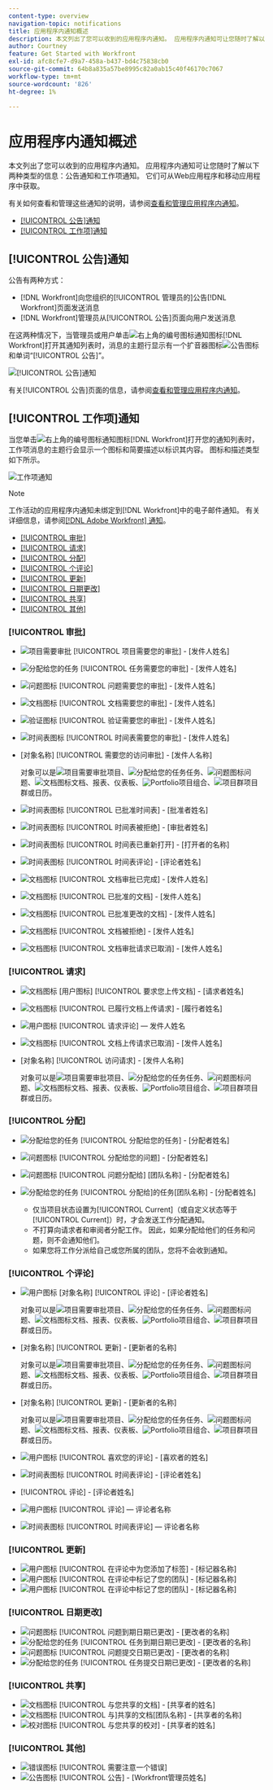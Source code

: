 ```yaml
---
content-type: overview
navigation-topic: notifications
title: 应用程序内通知概述
description: 本文列出了您可以收到的应用程序内通知。 应用程序内通知可让您随时了解以下两种类型的信息：公告通知和工作项通知。 它们可从Web应用程序和移动应用程序中获取。
author: Courtney
feature: Get Started with Workfront
exl-id: afc8cfe7-d9a7-458a-b437-bd4c75838cb0
source-git-commit: 64b8a835a57be8995c82a0ab15c40f46170c7067
workflow-type: tm+mt
source-wordcount: '826'
ht-degree: 1%

---
```


# 应用程序内通知概述

本文列出了您可以收到的应用程序内通知。 应用程序内通知可让您随时了解以下两种类型的信息：公告通知和工作项通知。 它们可从Web应用程序和移动应用程序中获取。

有关如何查看和管理这些通知的说明，请参阅[查看和管理应用程序内通知](../../workfront-basics/using-notifications/view-and-manage-in-app-notifications.md)。

* [[!UICONTROL 公告]通知](#announcement-notifications)
* [[!UICONTROL 工作项]通知](#work-item-notifications)

## [!UICONTROL 公告]通知

公告有两种方式：

* [!DNL Workfront]向您组织的[!UICONTROL 管理员的]公告[!DNL Workfront]页面发送消息
* [!DNL Workfront]管理员从[!UICONTROL 公告]页面向用户发送消息

在这两种情况下，当管理员或用户单击![右上角的编号图标](assets/notifications-icon-jewel.jpg)通知图标[!DNL Workfront]打开其通知列表时，消息的主题行显示有一个扩音器图标![公告图标](assets/announcement.png)和单词“[!UICONTROL 公告]”。

![[!UICONTROL 公告]通知](assets/notification-list-announcement-350x271.png)

有关[!UICONTROL 公告]页面的信息，请参阅[查看和管理应用程序内通知](../../workfront-basics/using-notifications/view-and-manage-in-app-notifications.md)。

## [!UICONTROL 工作项]通知

当您单击![右上角的编号图标](assets/notifications-icon-jewel.jpg)通知图标[!DNL Workfront]打开您的通知列表时，工作项消息的主题行会显示一个图标和简要描述以标识其内容。 图标和描述类型如下所示。

![工作项通知](assets/notification-list-work-items-350x247.png)

>[!NOTE]
>
>工作活动的应用程序内通知未绑定到[!DNL Workfront]中的电子邮件通知。 有关详细信息，请参阅[[!DNL Adobe Workfront] 通知](../../workfront-basics/using-notifications/wf-notifications.md)。

* [[!UICONTROL 审批]](#approvals)
* [[!UICONTROL 请求]](#requests)
* [[!UICONTROL 分配]](#assignments)
* [[!UICONTROL 个评论]](#comments)
* [[!UICONTROL 更新]](#updates)
* [[!UICONTROL 日期更改]](#date-changes)
* [[!UICONTROL 共享]](#share)
* [[!UICONTROL 其他]](#other)

### [!UICONTROL 审批]

* ![项目需要审批](assets/prjneedsapprvl.png) [!UICONTROL 项目需要您的审批] - [发件人姓名]
* ![分配给您的任务](assets/icon-taskassngdtoyou.png) [!UICONTROL 任务需要您的审批] - [发件人姓名]
* ![问题图标](assets/issue.png) [!UICONTROL 问题需要您的审批] - [发件人姓名]
* ![文档图标](assets/document.png) [!UICONTROL 文档需要您的审批] - [发件人姓名]
* ![验证图标](assets/proof.png) [!UICONTROL 验证需要您的审批] - [发件人姓名]
* ![时间表图标](assets/timesheet.png) [!UICONTROL 时间表需要您的审批] - [发件人姓名]

  <!--
  <li data-mc-conditions="QuicksilverOrClassic.Draft mode,QuicksilverOrClassic.Quicksilver"> <img src="assets/portfolio.png"> You need to approve a portfolio</li>
  -->

* [对象名称] [!UICONTROL 需要您的访问审批] - [发件人名称]

  对象可以是![项目需要审批](assets/prjneedsapprvl.png)项目、![分配给您的任务](assets/icon-taskassngdtoyou.png)任务、![问题图标](assets/issue.png)问题、![文档图标](assets/document.png)文档、报表、仪表板、![Portfolio](assets/portfolio.png)项目组合、![项目群](assets/program.png)项目群或日历。

* ![时间表图标](assets/timesheet.png) [!UICONTROL 已批准时间表] - [批准者姓名]
* ![时间表图标](assets/timesheet.png) [!UICONTROL 时间表被拒绝] - [审批者姓名]
* ![时间表图标](assets/timesheet.png) [!UICONTROL 时间表已重新打开] - [打开者的名称]
* ![时间表图标](assets/timesheet.png) [!UICONTROL 时间表评论] - [评论者姓名]
* ![文档图标](assets/document.png) [!UICONTROL 文档审批已完成] - [发件人姓名]
* ![文档图标](assets/document.png) [!UICONTROL 已批准的文档] - [发件人姓名]
* ![文档图标](assets/document.png) [!UICONTROL 已批准更改的文档] - [发件人姓名]
* ![文档图标](assets/document.png) [!UICONTROL 文档被拒绝] - [发件人姓名]
* ![文档图标](assets/document.png) [!UICONTROL 文档审批请求已取消] - [发件人姓名]

### [!UICONTROL 请求]

* ![文档图标](assets/document.png) [用户图标] [!UICONTROL 要求您上传文档] - [请求者姓名]
* ![文档图标](assets/document.png) [!UICONTROL 已履行文档上传请求] - [履行者姓名]
* ![用户图标](assets/user.png) [!UICONTROL 请求评论] — 发件人姓名
* ![文档图标](assets/document.png) [!UICONTROL 文档上传请求已取消] - [发件人姓名]
* [对象名称] [!UICONTROL 访问请求] - [发件人名称]

  对象可以是![项目需要审批](assets/prjneedsapprvl.png)项目、![分配给您的任务](assets/icon-taskassngdtoyou.png)任务、![问题图标](assets/issue.png)问题、![文档图标](assets/document.png)文档、报表、仪表板、![Portfolio](assets/portfolio.png)项目组合、![项目群](assets/program.png)项目群或日历。

### [!UICONTROL 分配]

* ![分配给您的任务](assets/icon-taskassngdtoyou.png) [!UICONTROL 分配给您的任务] - [分配者姓名]
* ![问题图标](assets/issue.png) [!UICONTROL 分配给您的问题] - [分配者姓名]
* ![问题图标](assets/issue.png) [!UICONTROL 问题分配给] [团队名称] - [分配者姓名]
* ![分配给您的任务](assets/icon-taskassngdtoyou.png) [!UICONTROL 分配给]的任务[团队名称] - [分配者姓名]

   * 仅当项目状态设置为[!UICONTROL Current]（或自定义状态等于[!UICONTROL Current]）时，才会发送工作分配通知。
   * 不打算向请求者和审阅者分配工作。 因此，如果分配给他们的任务和问题，则不会通知他们。
   * 如果您将工作分派给自己或您所属的团队，您将不会收到通知。

### [!UICONTROL 个评论]

* ![用户图标](assets/user.png) [对象名称] [!UICONTROL 评论] - [评论者姓名]

  对象可以是![项目需要审批](assets/prjneedsapprvl.png)项目、![分配给您的任务](assets/icon-taskassngdtoyou.png)任务、![问题图标](assets/issue.png)问题、![文档图标](assets/document.png)文档、报表、仪表板、![Portfolio](assets/portfolio.png)项目组合、![项目群](assets/program.png)项目群或日历。

* [对象名称] [!UICONTROL 更新] - [更新者的名称]

  对象可以是![项目需要审批](assets/prjneedsapprvl.png)项目、![分配给您的任务](assets/icon-taskassngdtoyou.png)任务、![问题图标](assets/issue.png)问题、![文档图标](assets/document.png)文档、报表、仪表板、![Portfolio](assets/portfolio.png)项目组合、![项目群](assets/program.png)项目群或日历。

* [对象名称] [!UICONTROL 更新] - [更新者的名称]

  对象可以是![项目需要审批](assets/prjneedsapprvl.png)项目、![分配给您的任务](assets/icon-taskassngdtoyou.png)任务、![问题图标](assets/issue.png)问题、![文档图标](assets/document.png)文档、报表、仪表板、![Portfolio](assets/portfolio.png)项目组合、![项目群](assets/program.png)项目群或日历。

* ![用户图标](assets/user.png) [!UICONTROL 喜欢您的评论] - [喜欢者的姓名]
* ![时间表图标](assets/timesheet.png) [!UICONTROL 时间表评论] - [评论者姓名]
* [!UICONTROL 评论] - [评论者姓名]
* ![用户图标](assets/user.png) [!UICONTROL 评论] — 评论者名称
* ![时间表图标](assets/timesheet.png) [!UICONTROL 时间表评论] — 评论者名称

### [!UICONTROL 更新]

* ![用户图标](assets/user.png) [!UICONTROL 在评论中为您添加了标签] - [标记器名称]
* ![用户图标](assets/user.png) [!UICONTROL 在评论中标记了您的团队] - [标记器名称]
* ![用户图标](assets/user.png) [!UICONTROL 在评论中标记了您的团队] - [标记器名称]

### [!UICONTROL 日期更改]

* ![问题图标](assets/issue.png) [!UICONTROL 问题到期日期已更改] - [更改者的名称]
* ![分配给您的任务](assets/icon-taskassngdtoyou.png) [!UICONTROL 任务到期日期已更改] - [更改者的名称]
* ![问题图标](assets/issue.png) [!UICONTROL 问题提交日期已更改] - [更改者的名称]
* ![分配给您的任务](assets/icon-taskassngdtoyou.png) [!UICONTROL 任务提交日期已更改] - [更改者的名称]

### [!UICONTROL 共享]

* ![文档图标](assets/document.png) [!UICONTROL 与您共享的文档] - [共享者的姓名]
* ![文档图标](assets/document.png) [!UICONTROL 与]共享的文档[团队名称] - [共享者的名称]
* ![校对图标](assets/proof.png) [!UICONTROL 与您共享的校对] - [共享者的姓名]

### [!UICONTROL 其他]

* ![错误图标](assets/error.png) [!UICONTROL 需要注意一个错误]
* ![公告图标](assets/announcement.png) [!UICONTROL 公告] - [Workfront管理员姓名]
